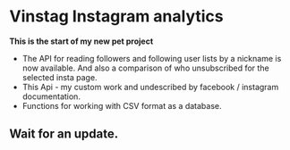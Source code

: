 # Vinstag Instagram analytics
**This is the start of my new pet project**

* The API for reading followers and following user lists by a nickname is now available.  And also a comparison of who unsubscribed for the selected insta page.
* This Api - my custom work and undescribed by facebook / instagram documentation.
* Functions for working with CSV format as a database.



## Wait for an update.
